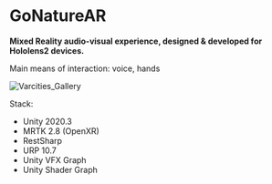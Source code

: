# GoNatureAR

**Mixed Reality audio-visual experience, designed & developed for Hololens2 devices.**

Main means of interaction: voice, hands


![Varcities_Gallery](https://github.com/MinasKatsiokalis/GoNatureAR/assets/9119948/f3177976-7d35-49a9-b885-0e58683840af)

Stack:
- Unity 2020.3
- MRTK 2.8 (OpenXR)
- RestSharp
- URP 10.7
- Unity VFX Graph
- Unity Shader Graph
